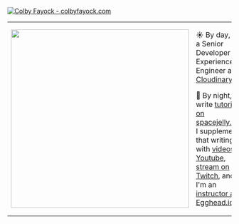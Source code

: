 [![Colby Fayock - colbyfayock.com](https://user-images.githubusercontent.com/1045274/87225832-bf796400-c35d-11ea-9bcd-7297315cb146.jpeg)](https://twitter.com/colbyfayock)

<table border="0" cellspacing="0" cellpadding="0">
  <tr>
    <td style="border: 0";>
      <img width="400" src="https://user-images.githubusercontent.com/1045274/88438860-a0f07f80-cdd7-11ea-9643-8aebdf09225e.png" />
    </td>
    <td style="border: 0";>
      <p>
        ☀️ By day, I'm a Senior Developer Experience Engineer at <a href="https://github.com/cloudinary">Cloudinary<a/>.
      </p>
      <p>
        🌙 By night, I write <a href="https://spacejelly.dev/">tutorials on spacejelly.dev</a>, I supplement that writing with <a href="https://youtube.com/colbyfayock">videos on Youtube</a>, <a href="https://www.twitch.tv/colbyfayock">stream on Twitch</a>, and I'm an <a href="https://egghead.io/instructors/colby-fayock?af=atzgap">instructor at Egghead.io</a>.
      </p>
    </td>
  </tr>
</table>
